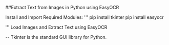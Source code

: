 ##Extract Text from Images in Python using EasyOCR

Install and Import Required Modules:
'''
pip install tkinter
pip install easyocr

'''
Load Images and Extract Text using EasyOCR

-- Tkinter is the standard GUI library for Python.
